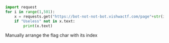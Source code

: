 ```python
import request
for i in range(1,501):
	x = requests.get("https://bot-not-not-bot.vishwactf.com/page"+str(i)+".html",verify=False)
	if "Useless" not in x.text:
		print(x.text)


```
Manually arrange the flag char with its index
